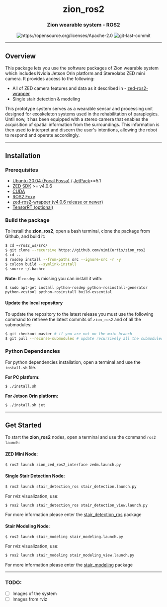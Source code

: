 <div align="center">
<h1 align="center">zion_ros2</h1>

<h3>Zion wearable system - ROS2</h3>

<img src="https://img.shields.io/badge/License-Apache_2.0-blue.svg" alt="https://opensource.org/licenses/Apache-2.0" />
<img src="https://img.shields.io/github/last-commit/badges/shields/master" alt="git-last-commit" />

<!-- <img src="web/rob_tau_logo-small-e1633878088484 (1).png" width="50" /> -->

</div>

---

## Overview
This package lets you use the software packages of Zion wearable system which includes Nvidia Jetson Orin platform and Stereolabs ZED mini camera. It provides access to the following:

  - All of ZED camera features and data as it described in - [zed-ros2-wrapper](https://github.com/stereolabs/zed-ros2-wrapper/tree/master/images)
  - Single stair detection & modeling

This prototype system serves as a wearable sensor and processing unit designed for exoskeleton systems used in the rehabilitation of paraplegics. Until now, it has been equipped with a stereo camera that enables the acquisition of spatial information from the surroundings. This information is then used to interpret and discern the user's intentions, allowing the robot to respond and operate accordingly.

---

## Installation

### Prerequisites

- [Ubuntu 20.04 (Focal Fossa)](https://releases.ubuntu.com/focal/) / [JetPack](https://docs.nvidia.com/sdk-manager/install-with-sdkm-jetson/index.html)>=5.1
- [ZED SDK](https://www.stereolabs.com/developers/release/latest/) >= v4.0.6 
- [CUDA](https://developer.nvidia.com/cuda-downloads)
- [ROS2 Foxy](https://docs.ros.org/en/foxy/Installation/Linux-Install-Debians.html)
- [zed-ros2-wrapper (v4.0.6 release or newer)](https://github.com/stereolabs/zed-ros2-wrapper) 
- [TensorRT (optional)](https://docs.nvidia.com/deeplearning/tensorrt/install-guide/index.html)


### Build the package

To install the **zion_ros2**, open a bash terminal, clone the package from Github, and build it:

```bash
$ cd ~/ros2_ws/src/ 
$ git clone --recursive https://github.com/nimiCurtis/zion_ros2
$ cd ..
$ rosdep install --from-paths src --ignore-src -r -y
$ colcon build --symlink-install
$ source ~/.bashrc
```

**Note:** If `rosdep` is missing you can install it with:

  ```$ sudo apt-get install python-rosdep python-rosinstall-generator python-vcstool python-rosinstall build-essential```

#### Update the local repository

To update the repository to the latest release you must use the following command to retrieve the latest commits of `zion_ros2` and of all the submodules:

```bash
$ git checkout master # if you are not on the main branch  
$ git pull --recurse-submodules # update recursively all the submodules
```

### Python Dependencies

For python dependencies installation, open a terminal and use the ```install.sh``` file.

**For PC platform:**
```bash
$ ./install.sh 
```

**For Jetson Orin platform:**
```bash
$ ./install.sh jet
```


<!-- ## Known issues -->

---

## Get Started

To start the **zion_ros2** nodes, open a terminal and use the command `ros2 launch`:

#### ZED Mini Node:
```bash
$ ros2 launch zion_zed_ros2_interface zedm.launch.py
```

#### Single Stair Detection Node:
```bash
$ ros2 launch stair_detection_ros stair_detection.launch.py
```

For rviz visualization, use:
```bash
$ ros2 launch stair_detection_ros stair_detection_view.launch.py
```

For more information please enter the [stair_detection_ros](https://github.com/nimiCurtis/stair_detection_ros) package

#### Stair Modeling Node:
```bash
$ ros2 launch stair_modeling stair_modeling.launch.py
```

For rviz visualization, use:
```bash
$ ros2 launch stair_modeling stair_modeling_view.launch.py
```

For more information please enter the [stair_modeling](https://github.com/nimiCurtis/stair_modeling) package

---

### TODO: 
- [ ] Images of the system
- [ ] Images from rviz 
